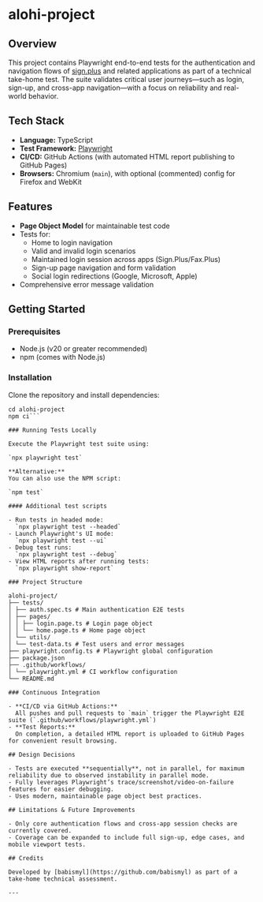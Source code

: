 # alohi-project

## Overview

This project contains Playwright end-to-end tests for the authentication and navigation flows of [sign.plus](https://www.sign.plus/) and related applications as part of a technical take-home test. The suite validates critical user journeys—such as login, sign-up, and cross-app navigation—with a focus on reliability and real-world behavior.

## Tech Stack

- **Language:** TypeScript
- **Test Framework:** [Playwright](https://playwright.dev/)
- **CI/CD:** GitHub Actions (with automated HTML report publishing to GitHub Pages)
- **Browsers:** Chromium (`main`), with optional (commented) config for Firefox and WebKit

## Features

- **Page Object Model** for maintainable test code
- Tests for:
  - Home to login navigation
  - Valid and invalid login scenarios
  - Maintained login session across apps (Sign.Plus/Fax.Plus)
  - Sign-up page navigation and form validation
  - Social login redirections (Google, Microsoft, Apple)
- Comprehensive error message validation

## Getting Started

### Prerequisites

- Node.js (v20 or greater recommended)
- npm (comes with Node.js)

### Installation

Clone the repository and install dependencies:

```git clone https://github.com/babismyl/alohi-project.git
cd alohi-project
npm ci```

### Running Tests Locally

Execute the Playwright test suite using:

`npx playwright test`

**Alternative:**  
You can also use the NPM script:

`npm test`

#### Additional test scripts

- Run tests in headed mode:  
  `npx playwright test --headed`
- Launch Playwright's UI mode:  
  `npx playwright test --ui`
- Debug test runs:  
  `npx playwright test --debug`
- View HTML reports after running tests:  
  `npx playwright show-report`

### Project Structure

alohi-project/
├── tests/
│ ├── auth.spec.ts # Main authentication E2E tests
│ ├── pages/
│ │ ├── login.page.ts # Login page object
│ │ └── home.page.ts # Home page object
│ └── utils/
│ └── test-data.ts # Test users and error messages
├── playwright.config.ts # Playwright global configuration
├── package.json
├── .github/workflows/
│ └── playwright.yml # CI workflow configuration
└── README.md

### Continuous Integration

- **CI/CD via GitHub Actions:**  
  All pushes and pull requests to `main` trigger the Playwright E2E suite (`.github/workflows/playwright.yml`)
- **Test Reports:**  
  On completion, a detailed HTML report is uploaded to GitHub Pages for convenient result browsing.

## Design Decisions

- Tests are executed **sequentially**, not in parallel, for maximum reliability due to observed instability in parallel mode.
- Fully leverages Playwright’s trace/screenshot/video-on-failure features for easier debugging.
- Uses modern, maintainable page object best practices.

## Limitations & Future Improvements

- Only core authentication flows and cross-app session checks are currently covered.
- Coverage can be expanded to include full sign-up, edge cases, and mobile viewport tests.

## Credits

Developed by [babismyl](https://github.com/babismyl) as part of a take-home technical assessment.

---